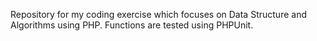 Repository for my coding exercise which focuses on Data Structure and Algorithms using PHP. 
Functions are tested using PHPUnit.

